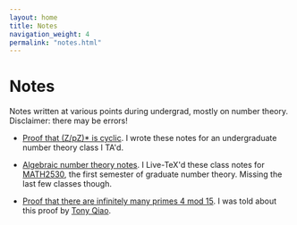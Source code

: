 ```yaml
---
layout: home
title: Notes
navigation_weight: 4
permalink: "notes.html"
---
```


# Notes

Notes written at various points during undergrad, mostly on number theory. Disclaimer: there may be errors!

* [Proof that (Z/pZ)* is cyclic](notes/zp_cyclic_math156_spring17.pdf). I wrote these notes for an undergraduate number theory class I TA'd.

* [Algebraic number theory notes](notes/2530_notes.pdf). I Live-TeX'd these class notes for [MATH2530](http://www.math.brown.edu/~jhs/MA0253/MA0253HomePage.html), the first semester of graduate number theory. Missing the last few classes though.  

<!-- * [An elementary construction of finite fields](notes/elementary_finite_fields_construction.pdf). -->

<!-- * [Extension of the airplane brainteaser](notes/cs22_problem_9.5c.pdf). I wrote these up for a discrete math class that my friend TA'd. Note that the problem is phrased in terms of taking labeled lunches from a fridge, rather than taking seats in an airplane. -->

* [Proof that there are infinitely many primes 4 mod 15](notes/infinite_primes_4_mod_15.pdf). I was told about this proof by [Tony Qiao](https://www.linkedin.com/in/tony-qiao-313b86b1). 